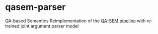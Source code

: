 # qasem-parser
QA-based Semantics
Reimplementation of the [QA-SEM pipeline](https://github.com/kleinay/QASem/) with re-trained joint argument parser model

